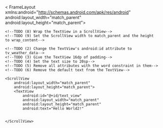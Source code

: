 < FrameLayout xmlns:android="http://schemas.android.com/apk/res/android"
    android:layout_width="match_parent"
    android:layout_height="match_parent">



    <!--TODO (8) Wrap the TextView in a ScrollView-->
    <!--TODO (9) Set the ScrollView width to match_parent and the height to wrap_content-->

    <!--TODO (2) Change the TextView's android:id attribute to tv_weather_data-->
    <!--TODO (3) Give the TextView 16dp of padding-->
    <!--TODO (4) Set the text size to 20sp-->
    <!--TODO (5) Remove all attributes with the word constraint in them-->
    <!--TODO (6) Remove the default text from the TextView-->

    <ScrollView
        android:layout_width="match_parent"
        android:layout_height="match_parent">
        <TextView
            android:id="@+id/text_view"
            android:layout_width="match_parent"
            android:layout_height="match_parent"
            android:text="Hello World2!"


    </ScrollView>
</FrameLayout>
